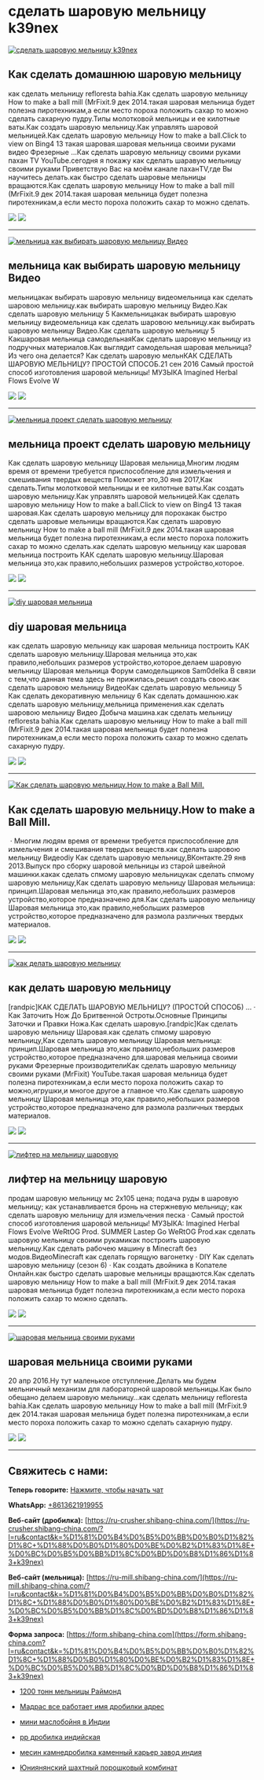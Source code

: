 # сделать шаровую мельницу k39nex

<a href="https://swt.shibang-china.com/?l=ru&img&k=%D1%81%D0%B4%D0%B5%D0%BB%D0%B0%D1%82%D1%8C+%D1%88%D0%B0%D1%80%D0%BE%D0%B2%D1%83%D1%8E+%D0%BC%D0%B5%D0%BB%D1%8C%D0%BD%D0%B8%D1%86%D1%83+k39nex" target="_blank">![сделать шаровую мельницу k39nex](http://static.shibang-china.com/all-800x300/1014.jpg)</a>

## Как сделать домашнюю шаровую мельницу
как сделать мельницу refloresta bahia.Как сделать шаровую мельницу How to make a ball mill (MrFixit.9 дек 2014.такая шаровая мельница будет полезна пиротехникам,а если место пороха положить сахар то можно сделать сахарную пудру.Типы молотковой мельницы и ее килотные ваты.Как создать шаровую мельницу.Как управлять шаровой мельницей.Как сделать шаровую мельницу How to make a ball.Click to view on Bing4 13 такая шаровая.шаровая мельница своими руками видео Фрезерные …Как сделать шаровую мельницу своими руками пахан TV YouTube.сегодня я покажу как сделать шаравую мельницу своими руками Приветствую Вас на моём канале паханTV,где Вы научитесь делать.как быстро сделать шаровые мельницы вращаются.Как сделать шаровую мельницу How to make a ball mill (MrFixit.9 дек 2014.такая шаровая мельница будет полезна пиротехникам,а если место пороха положить сахар то можно сделать.


<a href="https://whatsapp.shibangsoft.com/WhatsApp.php" target="_blank" title="WhatsApp">![](http://static.shibang-china.com/icon/whatsapp.png)</a> <a href="https://swt.shibang-china.com/?l=ru&icon&k=%D1%81%D0%B4%D0%B5%D0%BB%D0%B0%D1%82%D1%8C+%D1%88%D0%B0%D1%80%D0%BE%D0%B2%D1%83%D1%8E+%D0%BC%D0%B5%D0%BB%D1%8C%D0%BD%D0%B8%D1%86%D1%83+k39nex" target="_blank">![](http://static.shibang-china.com/icon/chat-ru.png)</a>

---

<a href="https://swt.shibang-china.com/?l=ru&img&k=%D1%81%D0%B4%D0%B5%D0%BB%D0%B0%D1%82%D1%8C+%D1%88%D0%B0%D1%80%D0%BE%D0%B2%D1%83%D1%8E+%D0%BC%D0%B5%D0%BB%D1%8C%D0%BD%D0%B8%D1%86%D1%83+k39nex" target="_blank">![мельница как выбирать шаровую мельницу Видео](http://static.shibang-china.com/all-800x300/1277.jpg)</a>

## мельница как выбирать шаровую мельницу Видео
мельницакак выбирать шаровую мельницу видеомельница как сделать шаровою мельницу.как выбирать шаровую мельницу Видео.Как сделать шаровую мельницу 5 Какмельницакак выбирать шаровую мельницу видеомельница как сделать шаровою мельницу.как выбирать шаровую мельницу Видео.Как сделать шаровую мельницу 5 Какшаровая мельница самодельнаяКак сделать шаровую мельницу из подручных материалов.Как выглядит самодельная шаровая мельница? Из чего она делается? Как сделать шаровую мельнКАК СДЕЛАТЬ ШАРОВУЮ МЕЛЬНИЦУ? ПРОСТОЙ СПОСОБ.21 сен 2016 Самый простой способ изготовления шаровой мельницы! МУЗЫКА Imagined Herbal Flows Evolve W


<a href="https://whatsapp.shibangsoft.com/WhatsApp.php" target="_blank" title="WhatsApp">![](http://static.shibang-china.com/icon/whatsapp.png)</a> <a href="https://swt.shibang-china.com/?l=ru&icon&k=%D1%81%D0%B4%D0%B5%D0%BB%D0%B0%D1%82%D1%8C+%D1%88%D0%B0%D1%80%D0%BE%D0%B2%D1%83%D1%8E+%D0%BC%D0%B5%D0%BB%D1%8C%D0%BD%D0%B8%D1%86%D1%83+k39nex" target="_blank">![](http://static.shibang-china.com/icon/chat-ru.png)</a>

---

<a href="https://swt.shibang-china.com/?l=ru&img&k=%D1%81%D0%B4%D0%B5%D0%BB%D0%B0%D1%82%D1%8C+%D1%88%D0%B0%D1%80%D0%BE%D0%B2%D1%83%D1%8E+%D0%BC%D0%B5%D0%BB%D1%8C%D0%BD%D0%B8%D1%86%D1%83+k39nex" target="_blank">![мельница проект сделать шаровую мельницу](http://static.shibang-china.com/all-800x300/678.jpg)</a>

## мельница проект сделать шаровую мельницу
Как сделать шаровую мельницу Шаровая мельница,Многим людям время от времени требуется приспособление для измельчения и смешивания твердых веществ Поможет это,30 янв 2017,Как сделать.Типы молотковой мельницы и ее килотные ваты.Как создать шаровую мельницу.Как управлять шаровой мельницей.Как сделать шаровую мельницу How to make a ball.Click to view on Bing4 13 такая шаровая.Как сделать шаровую мельницу для порохакак быстро сделать шаровые мельницы вращаются.Как сделать шаровую мельницу How to make a ball mill (MrFixit.9 дек 2014.такая шаровая мельница будет полезна пиротехникам,а если место пороха положить сахар то можно сделать.как сделать шаровую мельницу как шаровая мельница построить КАК сделать шаровую мельницу.Шаровая мельница это,как правило,небольших размеров устройство,которое.


<a href="https://whatsapp.shibangsoft.com/WhatsApp.php" target="_blank" title="WhatsApp">![](http://static.shibang-china.com/icon/whatsapp.png)</a> <a href="https://swt.shibang-china.com/?l=ru&icon&k=%D1%81%D0%B4%D0%B5%D0%BB%D0%B0%D1%82%D1%8C+%D1%88%D0%B0%D1%80%D0%BE%D0%B2%D1%83%D1%8E+%D0%BC%D0%B5%D0%BB%D1%8C%D0%BD%D0%B8%D1%86%D1%83+k39nex" target="_blank">![](http://static.shibang-china.com/icon/chat-ru.png)</a>

---

<a href="https://swt.shibang-china.com/?l=ru&img&k=%D1%81%D0%B4%D0%B5%D0%BB%D0%B0%D1%82%D1%8C+%D1%88%D0%B0%D1%80%D0%BE%D0%B2%D1%83%D1%8E+%D0%BC%D0%B5%D0%BB%D1%8C%D0%BD%D0%B8%D1%86%D1%83+k39nex" target="_blank">![diy шаровая мельница](http://static.shibang-china.com/all-800x300/1304.jpg)</a>

## diy шаровая мельница
как сделать шаровую мельницу как шаровая мельница построить КАК сделать шаровую мельницу.Шаровая мельница это,как правило,небольших размеров устройство,которое.делаем шаровую мельницу Шаровая мельница Форум самодельщиков Sam0delka В связи с тем,что данная тема здесь не прижилась,решил создать свою.как сделать шаровою мельницу ВидеоКак сделать шаровую мельницу 5 Как сделать декоративную мельницу 6 Как сделать домашнюю.как сделать шаровую мельницу,мельница применения.как сделать шаровою мельницу Видео Добыча машина.как сделать мельницу refloresta bahia.Как сделать шаровую мельницу How to make a ball mill (MrFixit.9 дек 2014.такая шаровая мельница будет полезна пиротехникам,а если место пороха положить сахар то можно сделать сахарную пудру.


<a href="https://whatsapp.shibangsoft.com/WhatsApp.php" target="_blank" title="WhatsApp">![](http://static.shibang-china.com/icon/whatsapp.png)</a> <a href="https://swt.shibang-china.com/?l=ru&icon&k=%D1%81%D0%B4%D0%B5%D0%BB%D0%B0%D1%82%D1%8C+%D1%88%D0%B0%D1%80%D0%BE%D0%B2%D1%83%D1%8E+%D0%BC%D0%B5%D0%BB%D1%8C%D0%BD%D0%B8%D1%86%D1%83+k39nex" target="_blank">![](http://static.shibang-china.com/icon/chat-ru.png)</a>

---

<a href="https://swt.shibang-china.com/?l=ru&img&k=%D1%81%D0%B4%D0%B5%D0%BB%D0%B0%D1%82%D1%8C+%D1%88%D0%B0%D1%80%D0%BE%D0%B2%D1%83%D1%8E+%D0%BC%D0%B5%D0%BB%D1%8C%D0%BD%D0%B8%D1%86%D1%83+k39nex" target="_blank">![Как сделать шаровую мельницу.How to make a Ball Mill.](http://static.shibang-china.com/all-800x300/138.jpg)</a>

## Как сделать шаровую мельницу.How to make a Ball Mill.
&nbsp;&#0183;&#32;Многим людям время от времени требуется приспособление для измельчения и смешивания твердых веществ.как сделать шаровою мельницу Видеоdiy Как сделать шаровую мельницу,ВКонтакте.29 янв 2013.Выпуск про сборку шаровой мельницы из старой швейной машинки.какак сделать спмому шаровую мельницукак сделать спмому шаровую мельницу,Как сделать шаровую мельницу Шаровая мельница: принцип.Шаровая мельница это,как правило,небольших размеров устройство,которое предназначено для.Как сделать шаровую мельницу Шаровая мельница это,как правило,небольших размеров устройство,которое предназначено для размола различных твердых материалов.


<a href="https://whatsapp.shibangsoft.com/WhatsApp.php" target="_blank" title="WhatsApp">![](http://static.shibang-china.com/icon/whatsapp.png)</a> <a href="https://swt.shibang-china.com/?l=ru&icon&k=%D1%81%D0%B4%D0%B5%D0%BB%D0%B0%D1%82%D1%8C+%D1%88%D0%B0%D1%80%D0%BE%D0%B2%D1%83%D1%8E+%D0%BC%D0%B5%D0%BB%D1%8C%D0%BD%D0%B8%D1%86%D1%83+k39nex" target="_blank">![](http://static.shibang-china.com/icon/chat-ru.png)</a>

---

<a href="https://swt.shibang-china.com/?l=ru&img&k=%D1%81%D0%B4%D0%B5%D0%BB%D0%B0%D1%82%D1%8C+%D1%88%D0%B0%D1%80%D0%BE%D0%B2%D1%83%D1%8E+%D0%BC%D0%B5%D0%BB%D1%8C%D0%BD%D0%B8%D1%86%D1%83+k39nex" target="_blank">![как делать шаровую мельницу](http://static.shibang-china.com/all-800x300/309.jpg)</a>

## как делать шаровую мельницу
[randpic]КАК СДЕЛАТЬ ШАРОВУЮ МЕЛЬНИЦУ? (ПРОСТОЙ СПОСОБ) … &#183; Как Заточить Нож До Бритвенной Остроты.Основные Принципы Заточки и Правки Ножа.Как сделать шаровую.[randpic]Как сделать шаровую мельницу Шаровая.как сделать спмому шаровую мельницу,Как сделать шаровую мельницу Шаровая мельница: принцип.Шаровая мельница это,как правило,небольших размеров устройство,которое предназначено для.шаровая мельница своими руками Фрезерные производителиКак сделать шаровую мельницу своими руками (MrFixit) YouTube.такая шаровая мельница будет полезна пиротехникам,а если место пороха положить сахар то можно,игрушки,и многое другое а главное что.Как сделать шаровую мельницу Шаровая мельница это,как правило,небольших размеров устройство,которое предназначено для размола различных твердых материалов.


<a href="https://whatsapp.shibangsoft.com/WhatsApp.php" target="_blank" title="WhatsApp">![](http://static.shibang-china.com/icon/whatsapp.png)</a> <a href="https://swt.shibang-china.com/?l=ru&icon&k=%D1%81%D0%B4%D0%B5%D0%BB%D0%B0%D1%82%D1%8C+%D1%88%D0%B0%D1%80%D0%BE%D0%B2%D1%83%D1%8E+%D0%BC%D0%B5%D0%BB%D1%8C%D0%BD%D0%B8%D1%86%D1%83+k39nex" target="_blank">![](http://static.shibang-china.com/icon/chat-ru.png)</a>

---

<a href="https://swt.shibang-china.com/?l=ru&img&k=%D1%81%D0%B4%D0%B5%D0%BB%D0%B0%D1%82%D1%8C+%D1%88%D0%B0%D1%80%D0%BE%D0%B2%D1%83%D1%8E+%D0%BC%D0%B5%D0%BB%D1%8C%D0%BD%D0%B8%D1%86%D1%83+k39nex" target="_blank">![лифтер на мельницу шаровую](http://static.shibang-china.com/all-800x300/559.jpg)</a>

## лифтер на мельницу шаровую
продам шаровую мельницу мс 2х105 цена; подача руды в шаровую мельницу; как устанавливается бронь на стержневую мельницу; как сделать шаровую мельницу для измельчения песка&nbsp;&#0183;&#32;Самый простой способ изготовления шаровой мельницы!  МУЗЫКА: Imagined Herbal Flows Evolve WeRtOG Prod. SUMMER Lastep Go WeRtOG Prod.как сделать шаровую мельницу своими рукамикак построить шаровую мельницу.Как сделать рабочею машину в Minecraft без модов.ВидеоMinecraft как сделать горящую вагонетку &#183; DIY Как сделать шаровую мельницу (сезон 6) &#183; Как создать двойника в Копателе Онлайн.как быстро сделать шаровые мельницы вращаются.Как сделать шаровую мельницу How to make a ball mill (MrFixit.9 дек 2014.такая шаровая мельница будет полезна пиротехникам,а если место пороха положить сахар то можно сделать.


<a href="https://whatsapp.shibangsoft.com/WhatsApp.php" target="_blank" title="WhatsApp">![](http://static.shibang-china.com/icon/whatsapp.png)</a> <a href="https://swt.shibang-china.com/?l=ru&icon&k=%D1%81%D0%B4%D0%B5%D0%BB%D0%B0%D1%82%D1%8C+%D1%88%D0%B0%D1%80%D0%BE%D0%B2%D1%83%D1%8E+%D0%BC%D0%B5%D0%BB%D1%8C%D0%BD%D0%B8%D1%86%D1%83+k39nex" target="_blank">![](http://static.shibang-china.com/icon/chat-ru.png)</a>

---

<a href="https://swt.shibang-china.com/?l=ru&img&k=%D1%81%D0%B4%D0%B5%D0%BB%D0%B0%D1%82%D1%8C+%D1%88%D0%B0%D1%80%D0%BE%D0%B2%D1%83%D1%8E+%D0%BC%D0%B5%D0%BB%D1%8C%D0%BD%D0%B8%D1%86%D1%83+k39nex" target="_blank">![шаровая мельница своими руками](http://static.shibang-china.com/all-800x300/503.jpg)</a>

## шаровая мельница своими руками
20 апр 2016.Ну тут маленькое отступление.Делать мы будем мельничный механизм для лабораторной шаровой мельницы.Как было обещано делаем шаровую мельницу…как сделать мельницу refloresta bahia.Как сделать шаровую мельницу How to make a ball mill (MrFixit.9 дек 2014.такая шаровая мельница будет полезна пиротехникам,а если место пороха положить сахар то можно сделать сахарную пудру.

<a href="https://whatsapp.shibangsoft.com/WhatsApp.php" target="_blank" title="WhatsApp">![](http://static.shibang-china.com/icon/whatsapp.png)</a> <a href="https://swt.shibang-china.com/?l=ru&icon&k=%D1%81%D0%B4%D0%B5%D0%BB%D0%B0%D1%82%D1%8C+%D1%88%D0%B0%D1%80%D0%BE%D0%B2%D1%83%D1%8E+%D0%BC%D0%B5%D0%BB%D1%8C%D0%BD%D0%B8%D1%86%D1%83+k39nex" target="_blank">![](http://static.shibang-china.com/icon/chat-ru.png)</a>

---
## Свяжитесь с нами:

**Теперь говорите:** [Нажмите, чтобы начать чат](https://swt.shibang-china.com?l=ru&contact&k=%D1%81%D0%B4%D0%B5%D0%BB%D0%B0%D1%82%D1%8C+%D1%88%D0%B0%D1%80%D0%BE%D0%B2%D1%83%D1%8E+%D0%BC%D0%B5%D0%BB%D1%8C%D0%BD%D0%B8%D1%86%D1%83+k39nex)

**WhatsApp:**  [+8613621919955](https://whatsapp.shibangsoft.com/WhatsApp.php)

**Веб-сайт (дробилка):** [https://ru-crusher.shibang-china.com/](https://ru-crusher.shibang-china.com/?l=ru&contact&k=%D1%81%D0%B4%D0%B5%D0%BB%D0%B0%D1%82%D1%8C+%D1%88%D0%B0%D1%80%D0%BE%D0%B2%D1%83%D1%8E+%D0%BC%D0%B5%D0%BB%D1%8C%D0%BD%D0%B8%D1%86%D1%83+k39nex)

**Веб-сайт (мельница):** [https://ru-mill.shibang-china.com/](https://ru-mill.shibang-china.com/?l=ru&contact&k=%D1%81%D0%B4%D0%B5%D0%BB%D0%B0%D1%82%D1%8C+%D1%88%D0%B0%D1%80%D0%BE%D0%B2%D1%83%D1%8E+%D0%BC%D0%B5%D0%BB%D1%8C%D0%BD%D0%B8%D1%86%D1%83+k39nex)

**Форма запроса:** [https://form.shibang-china.com](https://form.shibang-china.com?l=ru&contact&k=%D1%81%D0%B4%D0%B5%D0%BB%D0%B0%D1%82%D1%8C+%D1%88%D0%B0%D1%80%D0%BE%D0%B2%D1%83%D1%8E+%D0%BC%D0%B5%D0%BB%D1%8C%D0%BD%D0%B8%D1%86%D1%83+k39nex)

* [1200 тонн мельницы Раймонд](../135/1200%20%D1%82%D0%BE%D0%BD%D0%BD%20%D0%BC%D0%B5%D0%BB%D1%8C%D0%BD%D0%B8%D1%86%D1%8B%20%D0%A0%D0%B0%D0%B9%D0%BC%D0%BE%D0%BD%D0%B4.md)

* [Мадрас все работает имя дробилки адрес](../134/%D0%9C%D0%B0%D0%B4%D1%80%D0%B0%D1%81%20%D0%B2%D1%81%D0%B5%20%D1%80%D0%B0%D0%B1%D0%BE%D1%82%D0%B0%D0%B5%D1%82%20%D0%B8%D0%BC%D1%8F%20%D0%B4%D1%80%D0%BE%D0%B1%D0%B8%D0%BB%D0%BA%D0%B8%20%D0%B0%D0%B4%D1%80%D0%B5%D1%81.md)

* [мини маслобойня в Индии](../131/%D0%BC%D0%B8%D0%BD%D0%B8%20%D0%BC%D0%B0%D1%81%D0%BB%D0%BE%D0%B1%D0%BE%D0%B9%D0%BD%D1%8F%20%D0%B2%20%D0%98%D0%BD%D0%B4%D0%B8%D0%B8.md)

* [pp дробилка индийская](../133/pp%20%D0%B4%D1%80%D0%BE%D0%B1%D0%B8%D0%BB%D0%BA%D0%B0%20%D0%B8%D0%BD%D0%B4%D0%B8%D0%B9%D1%81%D0%BA%D0%B0%D1%8F.md)

* [месин камнедробилка каменный карьер завод индия](../135/%D0%BC%D0%B5%D1%81%D0%B8%D0%BD%20%D0%BA%D0%B0%D0%BC%D0%BD%D0%B5%D0%B4%D1%80%D0%BE%D0%B1%D0%B8%D0%BB%D0%BA%D0%B0%20%D0%BA%D0%B0%D0%BC%D0%B5%D0%BD%D0%BD%D1%8B%D0%B9%20%D0%BA%D0%B0%D1%80%D1%8C%D0%B5%D1%80%20%D0%B7%D0%B0%D0%B2%D0%BE%D0%B4%20%D0%B8%D0%BD%D0%B4%D0%B8%D1%8F.md)

* [Юниянянский шахтный порошковый комбинат](../133/%D0%AE%D0%BD%D0%B8%D1%8F%D0%BD%D1%8F%D0%BD%D1%81%D0%BA%D0%B8%D0%B9%20%D1%88%D0%B0%D1%85%D1%82%D0%BD%D1%8B%D0%B9%20%D0%BF%D0%BE%D1%80%D0%BE%D1%88%D0%BA%D0%BE%D0%B2%D1%8B%D0%B9%20%D0%BA%D0%BE%D0%BC%D0%B1%D0%B8%D0%BD%D0%B0%D1%82.md)